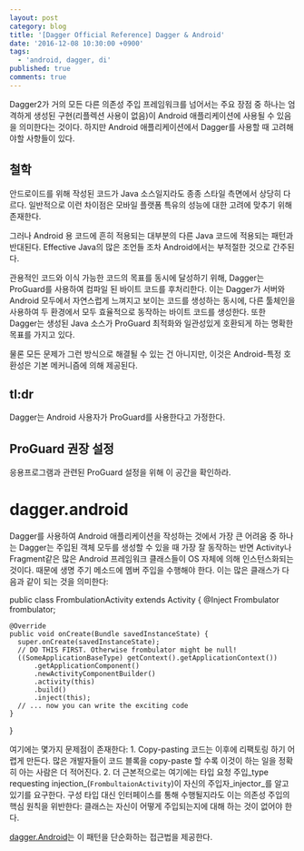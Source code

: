 ```yaml
---
layout: post
category: blog
title: '[Dagger Official Reference] Dagger & Android'
date: '2016-12-08 10:30:00 +0900'
tags:
  - 'android, dagger, di'
published: true
comments: true
---
```


Dagger2가 거의 모든 다른 의존성 주입 프레임워크를 넘어서는 주요 장점 중 하나는 엄격하게 생성된 구현(리플렉션 사용이 없음)이 Android 애플리케이션에 사용될 수 있음을 의미한다는 것이다. 하지만 Android 애플리케이션에서 Dagger를 사용할 때 고려해야할 사항들이 있다.

## 철학

안드로이드를 위해 작성된 코드가 Java 소스일지라도 종종 스타일 측면에서 상당히 다르다. 일반적으로 이런 차이점은 모바일 플랫폼 특유의 성능에 대한 고려에 맞추기 위해 존재한다.

그러나 Android 용 코드에 흔히 적용되는 대부분의 다른 Java 코드에 적용되는 패턴과 반대된다. Effective Java의 많은 조언들 조차 Android에서는 부적절한 것으로 간주된다.

관용적인 코드와 이식 가능한 코드의 목표를 동시에 달성하기 위해, Dagger는 ProGuard를 사용하여 컴파일 된 바이트 코드를 후처리한다. 이는 Dagger가 서버와 Android 모두에서 자연스럽게 느껴지고 보이는 코드를 생성하는 동시에, 다른 툴체인을 사용하여 두 환경에서 모두 효율적으로 동작하는 바이트 코드를 생성한다. 또한 Dagger는 생성된 Java 소스가 ProGuard 최적화와 일관성있게 호환되게 하는 명확한 목표를 가지고 있다.

물론 모든 문제가 그런 방식으로 해결될 수 있는 건 아니지만, 이것은 Android-특정 호환성은 기본 메커니즘에 의해 제공된다.

## tl:dr

Dagger는 Android 사용자가 ProGuard를 사용한다고 가정한다.

## ProGuard 권장 설정

응용프로그램과 관련된 ProGuard 설정을 위해 이 공간을 확인하라.

# dagger.android

Dagger를 사용하여 Android 애플리케이션을 작성하는 것에서 가장 큰 어려움 중 하나는 Dagger는 주입된 객체 모두를 생성할 수 있을 때 가장 잘 동작하는 반면 Activity나 Fragment같은 많은 Android 프레임워크 클래스들이 OS 자체에 의해 인스턴스화되는 것이다. 때문에 생명 주기 메소드에 멤버 주입을 수행해야 한다. 이는 많은 클래스가 다음과 같이 되는 것을 의미한다:

  public class FrombulationActivity extends Activity {
    @Inject Frombulator frombulator;

    @Override
    public void onCreate(Bundle savedInstanceState) {
      super.onCreate(savedInstanceState);
      // DO THIS FIRST. Otherwise frombulator might be null!
      ((SomeApplicationBaseType) getContext().getApplicationContext())
          .getApplicationComponent()
          .newActivityComponentBuilder()
          .activity(this)
          .build()
          .inject(this);
      // ... now you can write the exciting code
    }
  }

여기에는 몇가지 문제점이 존재한다:
	1. Copy-pasting 코드는 이후에 리팩토링 하기 어렵게 만든다. 많은 개발자들이 코드 블록을 copy-paste 할 수록 이것이 하는 일을 정확히 아는 사람은 더 적어진다.
    2. 더 근본적으로는 여기에는 타입 요청 주입_type requesting injection_(`FrombultaionActivity`)이 자신의 주입자_injector_를 알고 있기를 요구한다. 구성 타입 대신 인터페이스를 통해 수행될지라도 이는 의존성 주입의 핵심 원칙을 위반한다: 클래스는 자신이 어떻게 주입되는지에 대해 하는 것이 없어야 한다.
    
[dagger.Android](https://google.github.io/dagger/api/latest/dagger/android/package-summary.html)는 이 패턴을 단순화하는 접근법을 제공한다.

